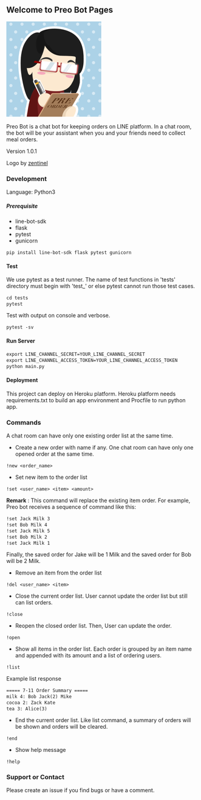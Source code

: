 ## Welcome to Preo Bot Pages

![Preo Bot Logo](/img/preo-bot.png)

Preo Bot is a chat bot for keeping orders on LINE platform. In a chat room, the bot will be your assistant when you and your friends need to collect meal orders.

Version 1.0.1

Logo by [zentinel](https://www.behance.net/zentinel)

### Development

Language: Python3

##### Prerequisite

- line-bot-sdk
- flask
- pytest
- gunicorn

```
pip install line-bot-sdk flask pytest gunicorn
```

#### Test

We use pytest as a test runner.
The name of test functions in 'tests' directory must begin with 'test_' or else pytest cannot run those test cases.

```
cd tests
pytest
```

Test with output on console and verbose.

```
pytest -sv
```


#### Run Server

```
export LINE_CHANNEL_SECRET=YOUR_LINE_CHANNEL_SECRET
export LINE_CHANNEL_ACCESS_TOKEN=YOUR_LINE_CHANNEL_ACCESS_TOKEN
python main.py
```

#### Deployment

This project can deploy on Heroku platform.
Heroku platform needs requirements.txt to build an app environment and Procfile to run python app.

### Commands

A chat room can have only one existing order list at the same time.

- Create a new order with name if any. One chat room can have only one opened order at the same time.

```
!new <order_name>
```

- Set new item to the order list

```
!set <user_name> <item> <amount>
```

**Remark** : This command will replace the existing item order.
For example, Preo bot receives a sequence of command like this:

```
!set Jack Milk 3
!set Bob Milk 4
!set Jack Milk 5
!set Bob Milk 2
!set Jack Milk 1
```
Finally, the saved order for Jake will be 1 Milk and the saved order for Bob will be 2 Milk.

- Remove an item from the order list

```
!del <user_name> <item>
```

- Close the current order list. User cannot update the order list but still can list orders.

```
!close
```

- Reopen the closed order list. Then, User can update the order.

```
!open
```

- Show all items in the order list. Each order is grouped by an item name and appended with its amount and a list of ordering users.

```
!list
```

Example list response

```
===== 7-11 Order Summary =====
milk 4: Bob Jack(2) Mike
cocoa 2: Zack Kate
tea 3: Alice(3)
```

- End the current order list. Like list command, a summary of orders will be shown and orders will be cleared.

```
!end
```

- Show help message


```
!help
```

### Support or Contact

Please create an issue if you find bugs or have a comment.

